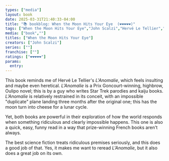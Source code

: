 ```yaml
---
types: ["media"]
layout: book
date: 2025-03-31T21:40:33-04:00
title: "📚 bookblog: When the Moon Hits Your Eye  (❤️❤️❤️❤️❤️)"
tags: ["When the Moon Hits Your Eye","John Scalzi","Hervé Le Tellier","L'Anomalie"]
media: ["book",""]
titles: ["When the Moon Hits Your Eye"]
creators: ["John Scalzi"]
series: [""]
franchise: [""]
ratings: ["❤️❤️❤️❤️❤️"]
params:
  entry: 
---
```


This book reminds me of Hervé Le Tellier's *L'Anomalie*, which feels insulting and maybe even heretical. *L'Anomalie* is a Prix Goncourt-winning, highbrow, Oulipo novel; this is by a guy who writes Star Trek parodies and kaiju books. *L'Anomalie* is relatively restrained in its conceit, with an impossible "duplicate" plane landing three months after the original one; this has the moon turn into cheese for a lunar cycle.

Yet, both books are powerful in their exploration of how the world responds when something ridiculous and clearly impossible happens. This one is also a quick, easy, funny read in a way that prize-winning French books aren't always. 

The best science fiction treats ridiculous premises seriously, and this does a good job of that. Yes, it makes me want to reread *L'Anomalie*, but it also does a great job on its own.